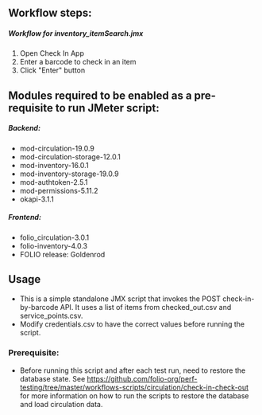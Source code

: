 ## Workflow steps:

##### Workflow for inventory_itemSearch.jmx
1. Open Check In App
2. Enter a barcode to check in an item
3. Click "Enter" button


## Modules required to be enabled as a pre-requisite to run JMeter script:
##### Backend:
- mod-circulation-19.0.9
- mod-circulation-storage-12.0.1
- mod-inventory-16.0.1
- mod-inventory-storage-19.0.9
- mod-authtoken-2.5.1
- mod-permissions-5.11.2
- okapi-3.1.1
##### Frontend:
- folio_circulation-3.0.1
- folio-inventory-4.0.3
- FOLIO release: Goldenrod


## Usage
- This is a simple standalone JMX script that invokes the POST check-in-by-barcode API. It uses a list of items from checked_out.csv and 
service_points.csv.
- Modify credentials.csv to have the correct values before running the script.
### Prerequisite:
- Before running this script and after each test run, need to restore the database state. See 
https://github.com/folio-org/perf-testing/tree/master/workflows-scripts/circulation/check-in-check-out for more information on how to 
run the scripts to restore the database and load circulation data.